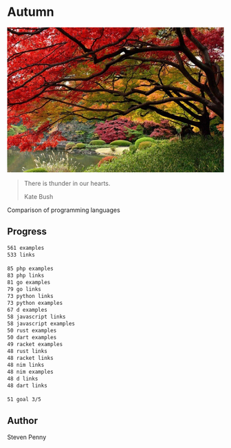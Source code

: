 # Autumn

![hero](docs/image.jpg)

> There is thunder in our hearts.
>
> Kate Bush

Comparison of programming languages

## Progress

~~~
561 examples
533 links

85 php examples
83 php links
81 go examples
79 go links
73 python links
73 python examples
67 d examples
58 javascript links
58 javascript examples
50 rust examples
50 dart examples
49 racket examples
48 rust links
48 racket links
48 nim links
48 nim examples
48 d links
48 dart links

51 goal 3/5
~~~

## Author

Steven Penny
